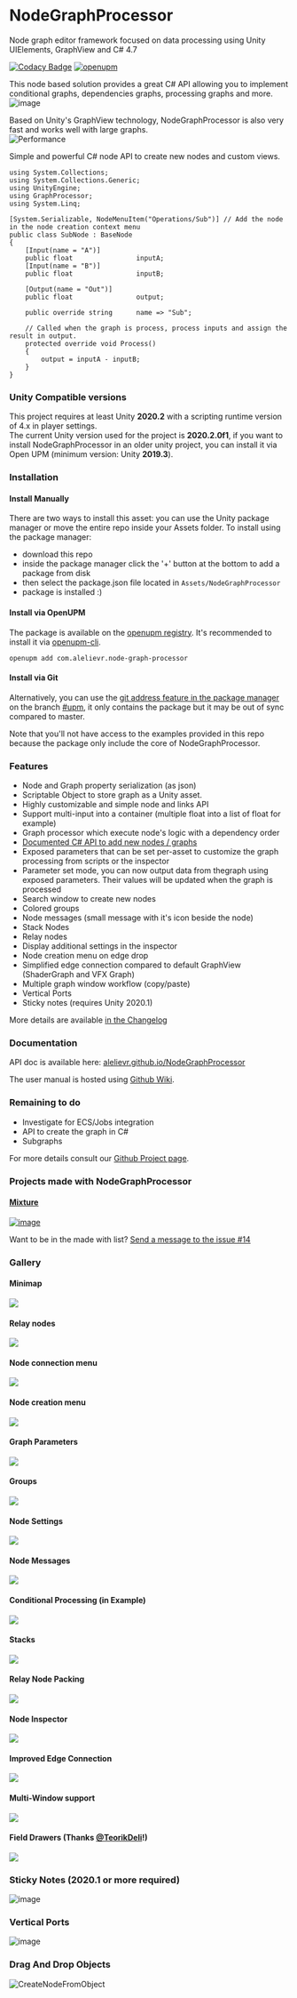 # NodeGraphProcessor
Node graph editor framework focused on data processing using Unity UIElements, GraphView and C# 4.7

[![Codacy Badge](https://api.codacy.com/project/badge/Grade/4c62ece874d14a0b965b92cb163e3146)](https://www.codacy.com/manual/alelievr/NodeGraphProcessor?utm_source=github.com&amp;utm_medium=referral&amp;utm_content=alelievr/NodeGraphProcessor&amp;utm_campaign=Badge_Grade)
[![openupm](https://img.shields.io/npm/v/com.alelievr.node-graph-processor?label=openupm&registry_uri=https://package.openupm.com)](https://openupm.com/packages/com.alelievr.node-graph-processor/)

This node based solution provides a great C# API allowing you to implement conditional graphs, dependencies graphs, processing graphs and more.  
![image](https://user-images.githubusercontent.com/6877923/83576832-f2486500-a532-11ea-9d2a-a6b75b980813.png)

Based on Unity's GraphView technology, NodeGraphProcessor is also very fast and works well with large graphs.  
![Performance](https://user-images.githubusercontent.com/6877923/83576843-f70d1900-a532-11ea-80fb-c8fede6aa7ed.gif)

Simple and powerful C# node API to create new nodes and custom views.

```CSharp
using System.Collections;
using System.Collections.Generic;
using UnityEngine;
using GraphProcessor;
using System.Linq;

[System.Serializable, NodeMenuItem("Operations/Sub")] // Add the node in the node creation context menu
public class SubNode : BaseNode
{
    [Input(name = "A")]
    public float                inputA;
    [Input(name = "B")]
    public float                inputB;

    [Output(name = "Out")]
    public float				output;

    public override string		name => "Sub";

    // Called when the graph is process, process inputs and assign the result in output.
    protected override void Process()
    {
        output = inputA - inputB;
    }
}
```

### Unity Compatible versions

This project requires at least Unity **2020.2** with a scripting runtime version of 4.x in player settings.  
The current Unity version used for the project is **2020.2.0f1**, if you want to install NodeGraphProcessor in an older unity project, you can install it via Open UPM (minimum version: Unity **2019.3**).

### Installation

#### Install Manually
There are two ways to install this asset: you can use the Unity package manager or move the entire repo inside your Assets folder.
To install using the package manager:

- download this repo
- inside the package manager click the '+' button at the bottom to add a package from disk
- then select the package.json file located in `Assets/NodeGraphProcessor`
- package is installed :)

#### Install via OpenUPM

The package is available on the [openupm registry](https://openupm.com). It's recommended to install it via [openupm-cli](https://github.com/openupm/openupm-cli).

```
openupm add com.alelievr.node-graph-processor
```

#### Install via Git

Alternatively, you can use the [git address feature in the package manager](https://forum.unity.com/threads/git-support-on-package-manager.573673/) on the branch [#upm](https://github.com/alelievr/NodeGraphProcessor/tree/upm), it only contains the package but it may be out of sync compared to master.

Note that you'll not have access to the examples provided in this repo because the package only include the core of NodeGraphProcessor.

### Features

- Node and Graph property serialization (as json)
- Scriptable Object to store graph as a Unity asset.
- Highly customizable and simple node and links API
- Support multi-input into a container (multiple float into a list of float for example)
- Graph processor which execute node's logic with a dependency order
- [Documented C# API to add new nodes / graphs](https://github.com/alelievr/NodeGraphProcessor/wiki/Node-scripting-API)
- Exposed parameters that can be set per-asset to customize the graph processing from scripts or the inspector
- Parameter set mode, you can now output data from thegraph using exposed parameters. Their values will be updated when the graph is processed
- Search window to create new nodes
- Colored groups
- Node messages (small message with it's icon beside the node)
- Stack Nodes
- Relay nodes
- Display additional settings in the inspector
- Node creation menu on edge drop
- Simplified edge connection compared to default GraphView (ShaderGraph and VFX Graph)
- Multiple graph window workflow (copy/paste)
- Vertical Ports
- Sticky notes (requires Unity 2020.1)

More details are available [in the Changelog](CHANGELOG.md)

### Documentation

API doc is available here: [alelievr.github.io/NodeGraphProcessor](https://alelievr.github.io/NodeGraphProcessor/api/index.html)

The user manual is hosted using [Github Wiki](https://github.com/alelievr/NodeGraphProcessor/wiki).

### Remaining to do

- Investigate for ECS/Jobs integration
- API to create the graph in C#
- Subgraphs

For more details consult our [Github Project page](https://github.com/alelievr/NodeGraphProcessor/projects/2).

### Projects made with NodeGraphProcessor

#### [Mixture](https://github.com/alelievr/Mixture)

[![image](https://user-images.githubusercontent.com/6877923/98482247-61239b80-2200-11eb-9d83-a1cba4cc376a.png)](https://github.com/alelievr/Mixture)

Want to be in the made with list? [Send a message to the issue #14](https://github.com/alelievr/NodeGraphProcessor/issues/14)

### Gallery

#### Minimap
![](https://user-images.githubusercontent.com/6877923/90036471-6043a200-dcc3-11ea-8702-9ccc62cb0f8a.gif)

#### Relay nodes
![](https://user-images.githubusercontent.com/6877923/89329982-e04c8500-d68f-11ea-8218-261225170978.gif)

#### Node connection menu
![](https://user-images.githubusercontent.com/6877923/89330117-12f67d80-d690-11ea-9b62-f878b86b8342.gif)

#### Node creation menu
![](https://user-images.githubusercontent.com/6877923/58935811-893adf80-876e-11e9-9f69-69ce51a432b8.png)

#### Graph Parameters
![](https://user-images.githubusercontent.com/6877923/90035202-d6470980-dcc1-11ea-92e0-a754820bdc55.png)

#### Groups
![](https://user-images.githubusercontent.com/6877923/58935692-3fea9000-876e-11e9-945e-8a874a4586a9.png)

#### Node Settings
![](https://user-images.githubusercontent.com/6877923/71757124-c34e9a00-2e93-11ea-900c-63ecd772af3f.gif)

#### Node Messages
![](https://user-images.githubusercontent.com/6877923/63230815-51dabb80-c212-11e9-9d54-382e649e77f1.png)

#### Conditional Processing (in Example)
![](https://user-images.githubusercontent.com/6877923/69500269-e469b580-0ef9-11ea-9c4b-f58e793f7ecd.gif)

#### Stacks
![](https://user-images.githubusercontent.com/6877923/71782933-25b4b100-2fe0-11ea-9b57-0198f7161535.gif)

#### Relay Node Packing
![](https://user-images.githubusercontent.com/6877923/77270201-808aaa00-6cab-11ea-9028-e671092be194.gif)

#### Node Inspector
![](https://user-images.githubusercontent.com/6877923/87306684-ac5ec380-c518-11ea-9346-1ed47e8cd016.gif)

#### Improved Edge Connection
![](https://user-images.githubusercontent.com/6877923/89890139-272c0480-dbd3-11ea-86f4-696d260f707b.gif)

#### Multi-Window support
![](https://user-images.githubusercontent.com/6877923/89891415-504d9480-dbd5-11ea-8b1d-873031a0677c.gif)

#### Field Drawers (Thanks [@TeorikDeli](https://github.com/TeorikDeli)!)
![](https://user-images.githubusercontent.com/6877923/92417811-775f9d80-f164-11ea-9031-e6b61c98b88e.png)

### Sticky Notes (2020.1 or more required)
![image](https://user-images.githubusercontent.com/6877923/94344807-208e0b00-0022-11eb-9f93-62acd6478e30.png)

### Vertical Ports
![image](https://user-images.githubusercontent.com/6877923/106968910-199ea400-674a-11eb-8f0d-76230c3e10c5.png)

### Drag And Drop Objects
![CreateNodeFromObject](https://user-images.githubusercontent.com/6877923/110240003-20d3f000-7f4a-11eb-8adc-e52340945b74.gif)

